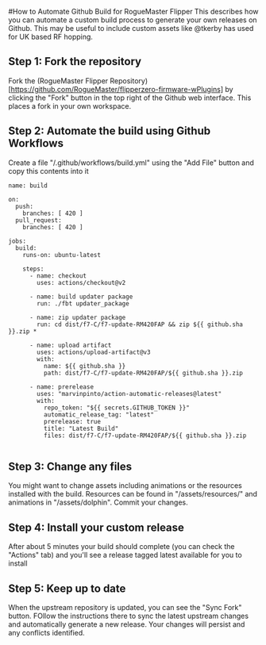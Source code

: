 #How to Automate Github Build for RogueMaster Flipper
This describes how you can automate a custom build process to generate your own releases on Github. This may be useful to include custom assets like @tkerby has used for UK based RF hopping.

## Step 1: Fork the repository
Fork the (RogueMaster Flipper Repository)[https://github.com/RogueMaster/flipperzero-firmware-wPlugins] by clicking the "Fork" button in the top right of the Github web interface. This places a fork in your own workspace.

## Step 2: Automate the build using Github Workflows
Create a file "/.github/workflows/build.yml" using the "Add File" button and copy this contents into it
```
name: build

on:
  push:
    branches: [ 420 ]
  pull_request:
    branches: [ 420 ]

jobs:
  build:
    runs-on: ubuntu-latest

    steps:
      - name: checkout
        uses: actions/checkout@v2

      - name: build updater package
        run: ./fbt updater_package

      - name: zip updater package
        run: cd dist/f7-C/f7-update-RM420FAP && zip ${{ github.sha }}.zip *

      - name: upload artifact
        uses: actions/upload-artifact@v3
        with:
          name: ${{ github.sha }}
          path: dist/f7-C/f7-update-RM420FAP/${{ github.sha }}.zip
          
      - name: prerelease
        uses: "marvinpinto/action-automatic-releases@latest"
        with:
          repo_token: "${{ secrets.GITHUB_TOKEN }}"
          automatic_release_tag: "latest"
          prerelease: true
          title: "Latest Build"
          files: dist/f7-C/f7-update-RM420FAP/${{ github.sha }}.zip
          
```
## Step 3: Change any files
You might want to change assets including animations or the resources installed with the build. Resources can be found in "/assets/resources/" and animations in "/assets/dolphin". Commit your changes.

## Step 4: Install your custom release
After about 5 minutes your build should complete (you can check the "Actions" tab) and you'll see a release tagged latest available for you to install

## Step 5: Keep up to date
When the upstream repository is updated, you can see the "Sync Fork" button. FOllow the instructions there to sync the latest upstream changes and automatically generate a new release. Your changes will persist and any conflicts identified.

